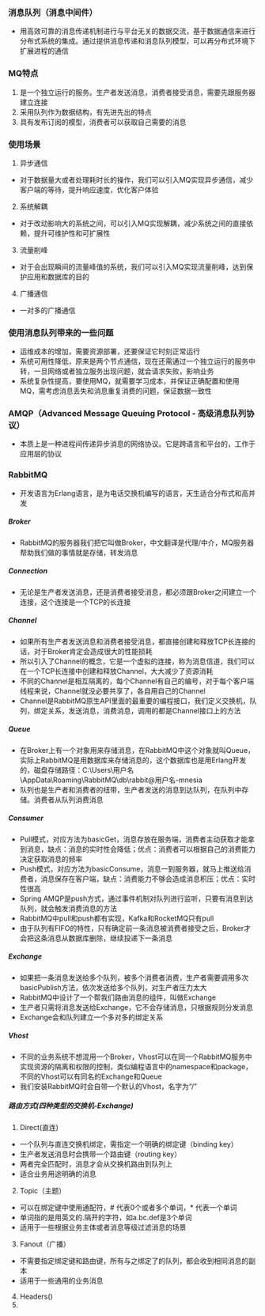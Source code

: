 ### 消息队列（消息中间件）
- 用高效可靠的消息传递机制进行与平台无关的数据交流，基于数据通信来进行分布式系统的集成。通过提供消息传递和消息队列模型，可以再分布式环境下扩展进程的通信
### MQ特点
1. 是一个独立运行的服务。生产者发送消息，消费者接受消息，需要先跟服务器建立连接
2. 采用队列作为数据结构，有先进先出的特点
3. 具有发布订阅的模型，消费者可以获取自己需要的消息
### 使用场景
1. 异步通信
- 对于数据量大或者处理耗时长的操作，我们可以引入MQ实现异步通信，减少客户端的等待，提升响应速度，优化客户体验
2. 系统解耦
- 对于改动影响大的系统之间，可以引入MQ实现解耦，减少系统之间的直接依赖，提升可维护性和可扩展性
3. 流量削峰
- 对于会出现瞬间的流量峰值的系统，我们可以引入MQ实现流量削峰，达到保护应用和数据库的目的
4. 广播通信
- 一对多的广播通信
### 使用消息队列带来的一些问题
- 运维成本的增加，需要资源部署，还要保证它时刻正常运行
- 系统可用性降低，原来是两个节点通信，现在还需通过一个独立运行的服务中转，一旦网络或者独立服务出现问题，就会请求失败，影响业务
- 系统复杂性提高，要使用MQ，就需要学习成本，并保证正确配置和使用MQ，需考虑消息丢失和消息重复消费的问题，保证数据一致性
### AMQP（Advanced Message Queuing Protocol - 高级消息队列协议）
- 本质上是一种进程间传递异步消息的网络协议。它是跨语言和平台的，工作于应用层的协议
### RabbitMQ
- 开发语言为Erlang语言，是为电话交换机编写的语言，天生适合分布式和高并发
##### Broker
- RabbitMQ的服务器我们把它叫做Broker，中文翻译是代理/中介，MQ服务器帮助我们做的事情就是存储，转发消息
##### Connection
- 无论是生产者发送消息，还是消费者接受消息，都必须跟Broker之间建立一个连接，这个连接是一个TCP的长连接
##### Channel
- 如果所有生产者发送消息和消费者接受消息，都直接创建和释放TCP长连接的话，对于Broker肯定会造成很大的性能损耗
- 所以引入了Channel的概念，它是一个虚拟的连接，称为消息信道，我们可以在一个TCP长连接中创建和释放Channel，大大减少了资源消耗
- 不同的Channel是相互隔离的，每个Channel有自己的编号，对于每个客户端线程来说，Channel就没必要共享了，各自用自己的Channel
- Channel是RabbitMQ原生API里面的最重要的编程接口，我们定义交换机，队列，绑定关系，发送消息，消费消息，调用的都是Channel接口上的方法
##### Queue
- 在Broker上有一个对象用来存储消息，在RabbitMQ中这个对象就叫Queue，实际上RabbitMQ是用数据库来存储消息的，这个数据库也是用Erlang开发的，磁盘存储路径：C:\Users\用户名\AppData\Roaming\RabbitMQ\db\rabbit@用户名-mnesia
- 队列也是生产者和消费者的纽带，生产者发送的消息到达队列，在队列中存储。消费者从队列消费消息
##### Consumer
- Pull模式，对应方法为basicGet，消息存放在服务端，消费者主动获取才能拿到消息，缺点：消息的实时性会降低；优点：消费者可以根据自己的消费能力决定获取消息的频率
- Push模式，对应方法为basicConsume，消息一到服务器，就马上推送给消费者，消息保存在客户端，缺点：消费能力不够会造成消息积压；优点：实时性很高
- Spring AMQP是push方式，通过事件机制对队列进行监听，只要有消息到达队列，就会触发消费消息的方法
- RabbitMQ中pull和push都有实现，Kafka和RocketMQ只有pull
- 由于队列有FIFO的特性，只有确定前一条消息被消费者接受之后，Broker才会把这条消息从数据库删除，继续投递下一条消息
##### Exchange
- 如果把一条消息发送给多个队列，被多个消费者消费，生产者需要调用多次basicPublish方法，依次发送给多个队列，对生产者压力太大
- RabbitMQ中设计了一个帮我们路由消息的组件，叫做Exchange
- 生产者只需将消息发送给Exchange，它不会存储消息，只根据规则分发消息
- Exchange会和队列建立一个多对多的绑定关系
##### Vhost
- 不同的业务系统不想混用一个Broker，Vhost可以在同一个RabbitMQ服务中实现资源的隔离和权限的控制，类似编程语言中的namespace和package，不同的Vhost可以有同名的Exchange和Queue
- 我们安装RabbitMQ时会自带一个默认的Vhost，名字为“/”
##### 路由方式(四种类型的交换机-Exchange)
1. Direct(直连)
- 一个队列与直连交换机绑定，需指定一个明确的绑定键（binding key）
- 生产者发送消息时会携带一个路由键（routing key）
- 两者完全匹配时，消息才会从交换机路由到队列上
- 适合业务用途明确的消息
2. Topic（主题）
- 可以在绑定键中使用通配符，# 代表0个或者多个单词，* 代表一个单词
- 单词指的是用英文的.隔开的字符，如a.bc.def是3个单词
- 适用于一些根据业务主体或者消息等级过滤消息的场景
3. Fanout（广播）
- 不需要指定绑定键和路由键，所有与之绑定了的队列，都会收到相同消息的副本
- 适用于一些通用的业务消息
4. Headers()  
5. 
